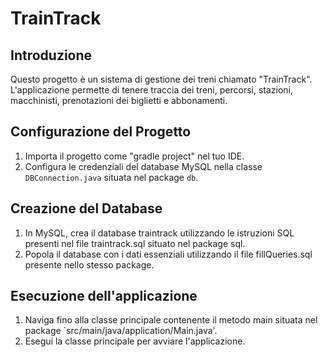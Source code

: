 # TrainTrack

## Introduzione
Questo progetto è un sistema di gestione dei treni chiamato "TrainTrack". L'applicazione permette di tenere traccia dei treni, percorsi, stazioni, macchinisti, prenotazioni dei biglietti e abbonamenti.

## Configurazione del Progetto
1. Importa il progetto come "gradle project" nel tuo IDE.
2. Configura le credenziali del database MySQL nella classe `DBConnection.java` situata nel package `db`.

## Creazione del Database
1. In MySQL, crea il database traintrack utilizzando le istruzioni SQL presenti nel file traintrack.sql situato nel package sql.
2. Popola il database con i dati essenziali utilizzando il file fillQueries.sql presente nello stesso package.

## Esecuzione dell'applicazione
1. Naviga fino alla classe principale contenente il metodo main situata nel package `src/main/java/application/Main.java'.
2. Esegui la classe principale per avviare l'applicazione.
